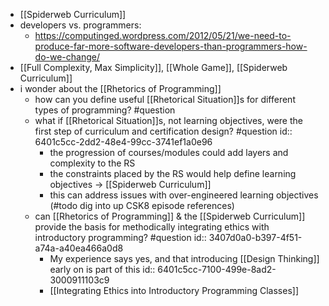 - [[Spiderweb Curriculum]]
- developers vs. programmers:
	- https://computinged.wordpress.com/2012/05/21/we-need-to-produce-far-more-software-developers-than-programmers-how-do-we-change/
- [[Full Complexity, Max Simplicity]], [[Whole Game]], [[Spiderweb Curriculum]]
- i wonder about the [[Rhetorics of Programming]]
	- how can you define useful [[Rhetorical Situation]]s for different types of programming? #question
	- what if [[Rhetorical Situation]]s, not learning objectives, were the first step of curriculum and certification design? #question
	  id:: 6401c5cc-2dd2-48e4-99cc-3741ef1a0e96
		- the progression of courses/modules could add layers and complexity to the RS
		- the constraints placed by the RS would help define learning objectives -> [[Spiderweb Curriculum]]
		- this can address issues with over-engineered learning objectives (#todo dig into up CSK8 episode references)
	- can [[Rhetorics of Programming]] & the [[Spiderweb Curriculum]] provide the basis for methodically integrating ethics with introductory programming?  #question
	  id:: 3407d0a0-b397-4f51-a74a-a40ea466a0d8
		- My experience says yes, and that introducing [[Design Thinking]] early on is part of this
		  id:: 6401c5cc-7100-499e-8ad2-3000911103c9
		- [[Integrating Ethics into Introductory Programming Classes]]